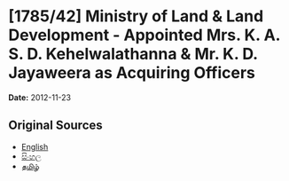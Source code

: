 # [1785/42] Ministry of Land & Land Development - Appointed Mrs. K. A. S. D. Kehelwalathanna & Mr. K. D. Jayaweera as Acquiring Officers

**Date:** 2012-11-23

## Original Sources

- [English](https://documents.gov.lk/view/extra-gazettes/2012/11/1785-42_E.pdf)
- [සිංහල](https://documents.gov.lk/view/extra-gazettes/2012/11/1785-42_S.pdf)
- [தமிழ்](https://documents.gov.lk/view/extra-gazettes/2012/11/1785-42_T.pdf)
